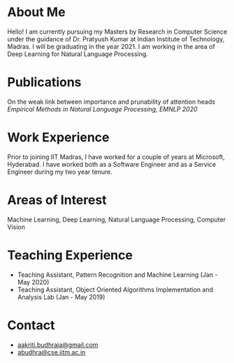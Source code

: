 <head>
 <title> Aakriti Budhraja </title>
</head>

# About Me
Hello! I am currently pursuing my Masters by Research in Computer Science under the guidance of Dr. Pratyush Kumar at Indian Institute of Technology, Madras.
I will be graduating in the year 2021. I am working in the area of Deep Learning for Natural Language Processing.

# Publications
On the weak link between importance and prunability of attention heads <br>
<i>Empirical Methods in Natural Language Processing, EMNLP 2020</i>

# Work Experience
Prior to joining IIT Madras, I have worked for a couple of years at Microsoft, Hyderabad. I have worked both as a Software Engineer and as a Service Engineer during my two year tenure.

# Areas of Interest
Machine Learning, Deep Learning, Natural Language Processing, Computer Vision

# Teaching Experience
 * Teaching Assistant, Pattern Recognition and Machine Learning (Jan - May 2020)
 * Teaching Assistant, Object Oriented Algorithms Implementation and Analysis Lab (Jan - May 2019)

# Contact
* aakriti.budhraja@gmail.com
* abudhra@cse.iitm.ac.in
